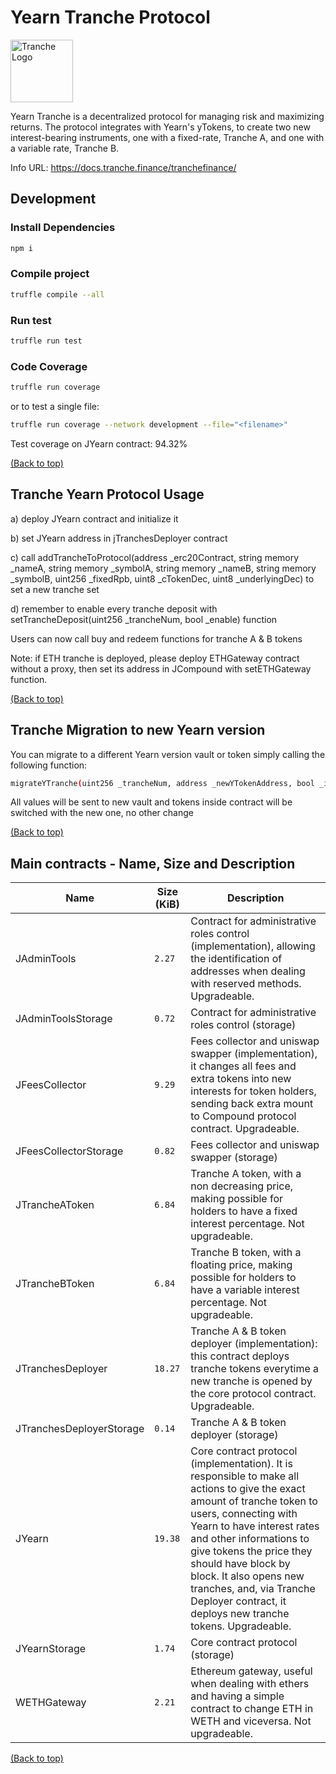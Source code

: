 # Yearn Tranche Protocol

<img src="https://gblobscdn.gitbook.com/spaces%2F-MP969WsfbfQJJFgxp2K%2Favatar-1617981494187.png?alt=media" alt="Tranche Logo" width="100">

Yearn Tranche is a decentralized protocol for managing risk and maximizing returns. The protocol integrates with Yearn's yTokens, to create two new interest-bearing instruments, one with a fixed-rate, Tranche A, and one with a variable rate, Tranche B. 

Info URL: https://docs.tranche.finance/tranchefinance/

## Development

### Install Dependencies

```bash
npm i
```

### Compile project

```bash
truffle compile --all
```

### Run test

```bash
truffle run test
```

### Code Coverage

```bash
truffle run coverage
```

or to test a single file:

```bash
truffle run coverage --network development --file="<filename>"   
```

Test coverage on JYearn contract: 94.32%

[(Back to top)](#Yearn-Tranche-Protocol)

## Tranche Yearn Protocol Usage

a) deploy JYearn contract and initialize it 

b) set JYearn address in jTranchesDeployer contract

c) call addTrancheToProtocol(address _erc20Contract, string memory _nameA, string memory _symbolA, 
            string memory _nameB, string memory _symbolB, uint256 _fixedRpb, uint8 _cTokenDec, uint8 _underlyingDec) to set a new tranche set

d) remember to enable every tranche deposit with setTrancheDeposit(uint256 _trancheNum, bool _enable) function

Users can now call buy and redeem functions for tranche A & B tokens

Note: if ETH tranche is deployed, please deploy ETHGateway contract without a proxy, then set its address in JCompound with setETHGateway function.

[(Back to top)](#Yearn-Tranche-Protocol)

## Tranche Migration to new Yearn version

You can migrate to a different Yearn version vault or token simply calling the following function:

```bash
migrateYTranche(uint256 _trancheNum, address _newYTokenAddress, bool _isVault)
```

All values will be sent to new vault and tokens inside contract will be switched with the new one, no other change

[(Back to top)](#Yearn-Tranche-Protocol)

## Main contracts - Name, Size and Description

<table>
    <thead>
      <tr>
        <th>Name</th>
        <th>Size (KiB)</th>
        <th>Description</th>
      </tr>
    </thead>
    <tbody>
        <tr>
            <td>JAdminTools</td>
            <td><code>2.27</code></td>
            <td>Contract for administrative roles control (implementation), allowing the identification of addresses when dealing with reserved methods. Upgradeable.</td>
        </tr>
        <tr>
            <td>JAdminToolsStorage</td>
            <td><code>0.72</code></td>
            <td>Contract for administrative roles control (storage)</td>
        </tr>
        <tr>
            <td>JFeesCollector</td>
            <td><code>9.29</code></td>
            <td>Fees collector and uniswap swapper (implementation), it changes all fees and extra tokens into new interests for token holders, sending back extra mount to Compound protocol contract. Upgradeable.</td>
        </tr>
        <tr>
            <td>JFeesCollectorStorage</td>
            <td><code>0.82</code></td>
            <td>Fees collector and uniswap swapper (storage)</td>
        </tr>
        <tr>
            <td>JTrancheAToken</td>
            <td><code>6.84</code></td>
            <td>Tranche A token, with a non decreasing price, making possible for holders to have a fixed interest percentage. Not upgradeable.</td>
        </tr>
        <tr>
            <td>JTrancheBToken</td>
            <td><code>6.84</code></td>
            <td>Tranche B token, with a floating price, making possible for holders to have a variable interest percentage. Not upgradeable.</td>
        </tr>
        <tr>
            <td>JTranchesDeployer</td>
            <td><code>18.27</code></td>
            <td>Tranche A & B token deployer (implementation): this contract deploys tranche tokens everytime a new tranche is opened by the core protocol contract. Upgradeable.</td>
        </tr>
        <tr>
            <td>JTranchesDeployerStorage</td>
            <td><code>0.14</code></td>
            <td>Tranche A & B token deployer (storage)</td>
        </tr>
        <tr>
            <td>JYearn</td>
            <td><code>19.38</code></td>
            <td>Core contract protocol (implementation). It is responsible to make all actions to give the exact amount of tranche token to users, connecting with Yearn to have interest rates and other informations to give tokens the price they should have block by block. It also opens new tranches, and, via Tranche Deployer contract, it deploys new tranche tokens. Upgradeable.</td>
        </tr>
        <tr>
            <td>JYearnStorage</td>
            <td><code>1.74</code></td>
            <td>Core contract protocol (storage)</td>
        </tr>
        <tr>
            <td>WETHGateway</td>
            <td><code>2.21</code></td>
            <td>Ethereum gateway, useful when dealing with ethers and having a simple contract to change ETH in WETH and viceversa. Not upgradeable.</td>
        </tr>
    </tbody>
  </table>

  [(Back to top)](#Yearn-Tranche-Protocol)
